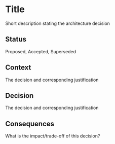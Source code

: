 # Title
Short description stating the architecture decision

## Status
Proposed, Accepted, Superseded

## Context
The decision and corresponding justification

## Decision
The decision and corresponding justification

## Consequences
What is the impact/trade-off of this decision?
